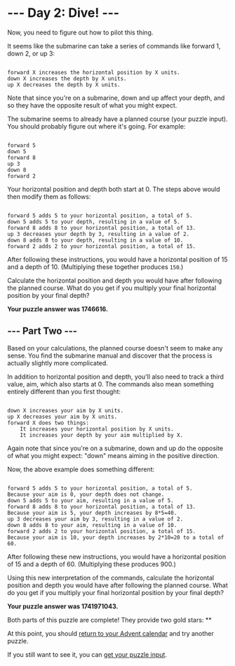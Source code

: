 # --- Day 2: Dive! ---

Now, you need to figure out how to pilot this thing.

It seems like the submarine can take a series of commands like forward 1, down 2, or up 3:
<pre><code>
forward X increases the horizontal position by X units.
down X increases the depth by X units.
up X decreases the depth by X units.</code></pre>
Note that since you're on a submarine, down and up affect your depth, and so they have the opposite result of what you
might expect.

The submarine seems to already have a planned course (your puzzle input). You should probably figure out where it's
going. For example:
<pre><code>
forward 5
down 5
forward 8
up 3
down 8
forward 2
</code></pre>
Your horizontal position and depth both start at 0. The steps above would then modify them as follows:
<pre><code>
forward 5 adds 5 to your horizontal position, a total of 5.
down 5 adds 5 to your depth, resulting in a value of 5.
forward 8 adds 8 to your horizontal position, a total of 13.
up 3 decreases your depth by 3, resulting in a value of 2.
down 8 adds 8 to your depth, resulting in a value of 10.
forward 2 adds 2 to your horizontal position, a total of 15.</code></pre>
After following these instructions, you would have a horizontal position of 15 and a depth of 10. (Multiplying these
together produces `150`.)

Calculate the horizontal position and depth you would have after following the planned course. What do you get if you
multiply your final horizontal position by your final depth?

**Your puzzle answer was 1746616.**

## --- Part Two ---

Based on your calculations, the planned course doesn't seem to make any sense. You find the submarine manual and
discover that the process is actually slightly more complicated.

In addition to horizontal position and depth, you'll also need to track a third value, aim, which also starts at 0. The
commands also mean something entirely different than you first thought:
<pre><code>
down X increases your aim by X units.
up X decreases your aim by X units.
forward X does two things:
    It increases your horizontal position by X units.
    It increases your depth by your aim multiplied by X.</code></pre>
Again note that since you're on a submarine, down and up do the opposite of what you might expect: "down" means aiming
in the positive direction.

Now, the above example does something different:
<pre><code>
forward 5 adds 5 to your horizontal position, a total of 5. 
Because your aim is 0, your depth does not change.
down 5 adds 5 to your aim, resulting in a value of 5.
forward 8 adds 8 to your horizontal position, a total of 13. 
Because your aim is 5, your depth increases by 8*5=40.
up 3 decreases your aim by 3, resulting in a value of 2.
down 8 adds 8 to your aim, resulting in a value of 10.
forward 2 adds 2 to your horizontal position, a total of 15. 
Because your aim is 10, your depth increases by 2*10=20 to a total of 60.
</code></pre>
After following these new instructions, you would have a horizontal position of 15 and a depth of 60. (Multiplying these
produces 900.)

Using this new interpretation of the commands, calculate the horizontal position and depth you would have after
following the planned course. What do you get if you multiply your final horizontal position by your final depth?

**Your puzzle answer was 1741971043.**

Both parts of this puzzle are complete! They provide two gold stars: **

At this point, you should [return to your Advent calendar](https://adventofcode.com/2021) and try another puzzle.

If you still want to see it, you
can [get your puzzle input](https://github.com/mukundv/AOC2021/blob/master/day2_input.txt).